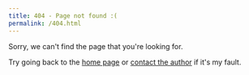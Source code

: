 ```yaml
---
title: 404 - Page not found :(
permalink: /404.html
---
```

Sorry, we can\'t find the page that you\'re looking for.

Try going back to the [home page](https://blog.davidx.us.kg/) or [contact the author](mailto:blog@davidx.us.kg) if it\'s my fault.
